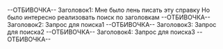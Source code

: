 --ОТБИВОЧКА--
Заголовок1:
Мне было лень писать эту справку
Но было интересно реализовать поиск по заголовкам
--ОТБИВОЧКА--
Заголовок2:
Запрос для поиска1
--ОТБИВОЧКА--
Заголовок3:
Запрос для поиска2
--ОТБИВОЧКА--
Заголовок4:
Запрос для поиска3
--ОТБИВОЧКА--
